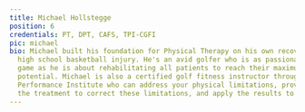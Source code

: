 ```yaml
---
title: Michael Hollstegge
position: 6
credentials: PT, DPT, CAFS, TPI-CGFI
pic: michael
bio: Michael built his foundation for Physical Therapy on his own recovery from a
  high school basketball injury. He's an avid golfer who is as passionate about the
  game as he is about rehabilitating all patients to reach their maximum movement
  potential. Michael is also a certified golf fitness instructor through the Titleist
  Performance Institute who can address your physical limitations, provide you with
  the treatment to correct these limitations, and apply the results to your game.
---
```


